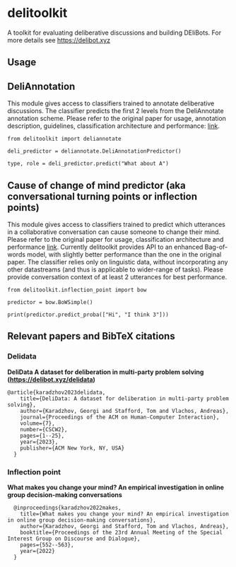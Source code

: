 # delitoolkit

A toolkit for evaluating deliberative discussions and building DEliBots. For more details see https://delibot.xyz

## Usage

## DeliAnnotation

This module gives access to classifiers trained to annotate deliberative discussions. The classifier predicts the
first 2 levels from the DeliAnnotate annotation scheme. Please refer to the original paper for usage,
annotation description, guidelines, classification architecture and performance: [link](#delidata).

```
from delitoolkit import deliannotate

deli_predictor = deliannotate.DeliAnnotationPredictor()

type, role = deli_predictor.predict("What about A")
```

## Cause of change of mind predictor (aka conversational turning points or inflection points)

This module gives access to classifiers trained to predict which utterances in a collaborative conversation can cause
someone to change their mind. Please refer to the original paper for usage, classification architecture and
performance [link](#inflection-point). Currently delitoolkit provides API to an enhanced Bag-of-words model, with slightly better
performance than the one in the original paper.
The classifier relies only on linguistic data, without incorporating any other datastreams (and thus is applicable to
wider-range of tasks). Please provide conversation context of at least 2 utterances for best performance.

```
from delitoolkit.inflection_point import bow

predictor = bow.BoWSimple()

print(predictor.predict_proba(["Hi", "I think 3"]))
```


## Relevant papers and BibTeX citations

### Delidata
**DeliData A dataset for deliberation in multi-party problem solving (https://delibot.xyz/delidata)**
  
    @article{karadzhov2023delidata,
        title={DeliData: A dataset for deliberation in multi-party problem solving},
        author={Karadzhov, Georgi and Stafford, Tom and Vlachos, Andreas},
        journal={Proceedings of the ACM on Human-Computer Interaction},
        volume={7},
        number={CSCW2},
        pages={1--25},
        year={2023},
        publisher={ACM New York, NY, USA}
      }

### Inflection point 
**What makes you change your mind? An empirical investigation in online group decision-making conversations**
  
      @inproceedings{karadzhov2022makes,
        title={What makes you change your mind? An empirical investigation in online group decision-making conversations},
        author={Karadzhov, Georgi and Stafford, Tom and Vlachos, Andreas},
        booktitle={Proceedings of the 23rd Annual Meeting of the Special Interest Group on Discourse and Dialogue},
        pages={552--563},
        year={2022}
      }


